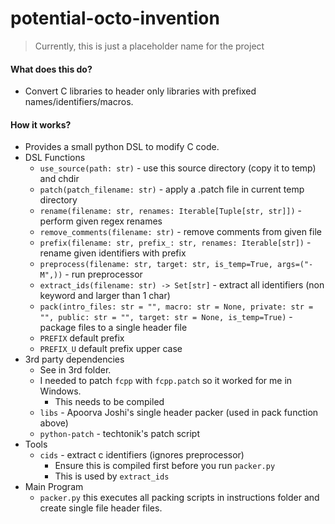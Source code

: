 # potential-octo-invention
> Currently, this is just a placeholder name for the project
#### What does this do?
* Convert C libraries to header only libraries with prefixed names/identifiers/macros.
#### How it works?
* Provides a small python DSL to modify C code.
* DSL Functions
  * `use_source(path: str)` - use this source directory (copy it to temp) and chdir
  * `patch(patch_filename: str)`  - apply a .patch file in current temp directory
  * `rename(filename: str, renames: Iterable[Tuple[str, str]])` - perform given regex renames
  * `remove_comments(filename: str)` - remove comments from given file
  * `prefix(filename: str, prefix_: str, renames: Iterable[str])` - rename given identifiers with prefix
  * `preprocess(filename: str, target: str, is_temp=True, args=("-M",))` - run preprocessor
  * `extract_ids(filename: str) -> Set[str]` - extract all identifiers (non keyword and larger than 1 char)
  * `pack(intro_files: str = "", macro: str = None, private: str = "",
    public: str = "", target: str = None, is_temp=True)` - package files to a single header file
  * `PREFIX` default prefix
  * `PREFIX_U` default prefix upper case
* 3rd party dependencies
  * See in 3rd folder.
  * I needed to patch `fcpp` with `fcpp.patch` so it worked for me in Windows.
    * This needs to be compiled
  * `libs` - Apoorva Joshi's single header packer (used in pack function above)
  * `python-patch` - techtonik's patch script
* Tools
  * `cids` - extract c identifiers (ignores preprocessor)
    * Ensure this is compiled first before you run `packer.py`
    * This is used by `extract_ids`
* Main Program
  * `packer.py` this executes all packing scripts in instructions folder and create single file header files.